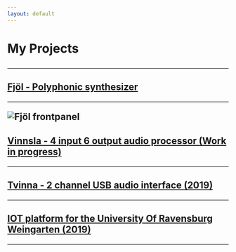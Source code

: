 ```yaml
---
layout: default
---
```


<h1> My Projects
<hr class="new1">

<h2> <a href="https://github.com/hallmar/Eurorack-Modules/tree/master/Fj%C3%B6l">Fjöl - Polyphonic synthesizer</a>
<hr> 
<img src="/assets/img/fjöl.png" alt="Fjöl frontpanel">


<h2> <a href="https://github.com/hallmar/Vinnsla-Audio-processor">Vinnsla - 4 input 6 output audio processor (Work in progress)</a>
<hr>
  
<h2> <a href="https://github.com/hallmar/Eurorack-Modules/tree/master/Tvinna">Tvinna - 2 channel USB audio interface (2019)</a> 
<hr> 




<h2> <a href="https://github.com/hallmar/IOT-Platform">IOT platform for the University Of Ravensburg Weingarten (2019)</a>
<hr> 
 

